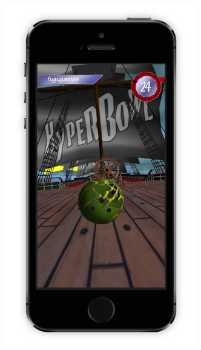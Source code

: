 [![hyperbowl](/images/hyperbowl/hyperbowlhighseasscreenshot/hyperbowlhighseas.png)](https://apps.apple.com/us/app/hyperbowl/id344209253)
<!--
[![unsplash](/images/unsplash/phil-chu-mantis-unsplash.jpg)](https://unsplash.com/@technicat)
-->
<!--
[![unsplash](/images/unsplash/phil-chu-burgerspot-unsplash.jpg)](https://unsplash.com/@technicat)
[![unsplash](/images/unsplash/phil-chu-cat-unsplash.jpg)](https://unsplash.com/@technicat)
[![unsplash](/images/unsplash/phil-chu-catmural-unsplash.jpg)](https://unsplash.com/@technicat)
[![unsplash](/images/unsplash/phil-chu-flamingo.jpg)](https://unsplash.com/@technicat)
[![unsplash](/images/unsplash/phil-chu-kamala-unsplash.jpg)](https://unsplash.com/@technicat)
[![unsplash](/images/unsplash/phil-chu-liberty-unsplash.jpg)](https://unsplash.com/@technicat)
[![unsplash](/images/unsplash/phil-chu-lifeisbeautiful-unsplash.jpg)](https://unsplash.com/@technicat)
[![unsplash](/images/unsplash/phil-chu-lovestory-unsplash.jpg)](https://unsplash.com/@technicat)
[![unsplash](/images/unsplash/phil-chu-newyear-unsplash.jpg)](https://unsplash.com/@technicat)
[![unsplash](/images/unsplash/phil-chu-robot-unsplash.jpg)](https://unsplash.com/@technicat)
[![unsplash](/images/unsplash/phil-chu-room-unsplash.jpg)](https://unsplash.com/@technicat)
[![unsplash](/images/unsplash/phil-chu-stop-unsplash.jpg)](https://unsplash.com/@technicat)
[![unsplash](/images/unsplash/phil-chu-tallmural-unsplash.jpg)](https://unsplash.com/@technicat)
[![unsplash](/images/unsplash/phil-chu-writersblock-unsplash.jpg)](https://unsplash.com/@technicat)
-->
<!--
[![talkdimsum](/images/talkdimsum/appstore/ratings.png)](https://apps.apple.com/us/app/talk-dim-sum/id953929066)
-->
<!--
[![talkdimsum](/images/talkdimsum/talkdimsum.png)](https://apps.apple.com/us/app/talk-dim-sum/id953929066)
-->


